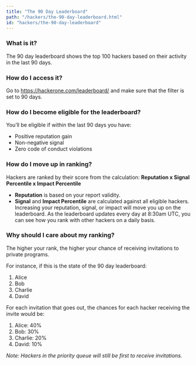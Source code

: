 ```yaml
---
title: "The 90 Day Leaderboard"
path: "/hackers/the-90-day-leaderboard.html"
id: "hackers/the-90-day-leaderboard"
---
```


### What is it?
The 90 day leaderboard shows the top 100 hackers based on their activity in the last 90 days.

### How do I access it?
Go to https://hackerone.com/leaderboard/ and make sure that the filter is set to 90 days.

### How do I become eligible for the leaderboard?
You’ll be eligible if within the last 90 days you have:
* Positive reputation gain
* Non-negative signal
* Zero code of conduct violations

### How do I move up in ranking?
Hackers are ranked by their score from the calculation:
**Reputation x Signal Percentile x Impact Percentile**

* **Reputation** is based on your report validity.
* **Signal** and **Impact Percentile** are calculated against all eligible hackers.
Increasing your reputation, signal, or impact will move you up on the leaderboard. As the leaderboard updates every day at 8:30am UTC, you can see how you rank with other hackers on a daily basis.

### Why should I care about my ranking?
The higher your rank, the higher your chance of receiving invitations to private programs.

For instance, if this is the state of the 90 day leaderboard:

1. Alice
2. Bob
3. Charlie
4. David

For each invitation that goes out, the chances for each hacker receiving the invite would be:

1. Alice: 40%
2. Bob: 30%
3. Charlie: 20%
4. David: 10%

*Note: Hackers in the priority queue will still be first to receive invitations.*
